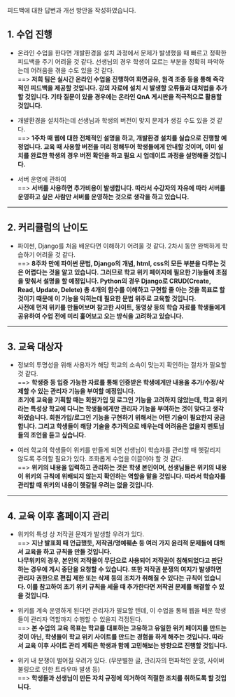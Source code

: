피드백에 대한 답변과 개선 방안을 작성하였습니다.

## 1. 수업 진행
 - 온라인 수업을 한다면 개발환경을 설치 과정에서 문제가 발생했을 때 빠르고 정확한 피드백을 주기 어려울 것 같다. 선생님의 경우 학생이 모르는 부분을 정확히 파악하는데 어려움을 겪을 수도 있을 것 같다.  
   ==> **저희 팀은 실시간 온라인 수업을 진행하여 화면공유, 원격 조종 등을 통해 즉각적인 피드백을 제공할 것입니다. 강의 자료에 설치 시 발생할 오류들과 대처법을 추가할 것입니다. 기타 질문이 있을 경우에는 온라인 QnA 게시판을 적극적으로 활용할 것입니다.**

 -  개발환경을 설치하는데 선생님과 학생의 버전이 맞지 문제가 생길 수도 있을 것 같다.  
    ==> **1주차 때 웹에 대한 전체적인 설명을 하고, 개발환경 설치를 실습으로 진행할 예정업니다. 교육 때 사용할 버전을 미리 정해두어 학생들에게 안내할 것이며, 이미 설치를 완료한 학생의 경우 버전 확인을 하고 필요 시 업데이트 과정을 설명해줄 것입니다.**

 - 서버 운영에 관하여  
   ==> **서버를 사용하면 추가비용이 발생합니다. 따라서 수강자의 자유에 따라 서버를 운영하고 싶은 사람만 서버를 운영하는 것으로 생각을 하고 있습니다.**

---

## 2. 커리큘럼의 난이도
 - 파이썬, Django를 처음 배운다면 이해하기 어려울 것 같다. 2차시 동안 완벽하게 학습하기 어려울 것 같다.  
  ==> **8주차 만에 파이썬 문법, Django의 개념, html, css의 모든 부분을 다루는 것은 어렵다는 것을 알고 있습니다. 그러므로 학교 위키 페이지에 필요한 기능들에 초점을 맞춰서 설명을 할 예정입니다. Python의 경우 Django로 CRUD(Create, Read, Update, Delete) 총 4개의 함수를 이해하고 구현할 줄 아는 것을 목표로 할 것이기 때문에 이 기능을 익히는데 필요한 문법 위주로 교육할 것입니다.**  
  **사전에 먼저 위키를 만들어보며 참고한 사이트, 동영상 등의 학습 자료를 학생들에게 공유하여 수업 전에 미리 훑어보고 오는 방식을 고려하고 있습니다.**

---

## 3. 교육 대상자
 - 정보의 투명성을 위해 사용자가 해당 학교의 소속이 맞는지 확인하는 절차가 필요할 것 같다.  
   ==> **학생증 등 입증 가능한 자료를 통해 인증받은 학생에게만 내용을 추가/수정/삭제할 수 있는 관리자 기능을 부여할 예정입니다.**  
    **초기에 교육을 기획할 때는 회원가입 및 로그인 기능을 고려하지 않았는데, 학교 위키라는 특성상 학교에 다니는 학생들에게만 관리자 기능을 부여하는 것이 맞다고 생각하였습니다. 회원가입/로그인 기능을 구현하기 위해서는 어떤 기술이 필요한지 궁금합니다. 그리고 학생들이 해당 기술을 추가적으로 배우는데 어려움은 없을지 멘토님들의 조언을 듣고 싶습니다.**

 - 여러 학교의 학생들이 위키를 만들게 되면 선생님이 학습자를 관리할 때 헷갈리지 않도록 주의할 필요가 있다. 조화롭게 수업을 이끌어야 할 것 같다.  
   ==> **위키의 내용을 입력하고 관리하는 것은 학생 본인이며, 선생님들은 위키의 내용이 위키의 규칙에 위배되지 않는지 확인하는 역할을 맡을 것입니다. 따라서 학습자를 관리할 때 위키의 내용이 헷갈릴 우려는 없을 것입니다.**

---

## 4. 교육 이후 홈페이지 관리
 - 위키의 특성 상 저작권 문제가 발생할 우려가 있다.  
   ==> **지난 발표회 때 언급했듯, 저작권/명예훼손 등 여러 가지 윤리적 문제들에 대해서 교육을 하고 규칙을 만들 것입니다.**  
   **나무위키의 경우, 본인의 저작물이 무단으로 사용되어 저작권이 침해되었다고 판단하는 경우에 게시 중단을 요청할 수 있습니다. 또한 저작권 분쟁의 여지가 발생하면 관리자 권한으로 편집 제한 또는 삭제 등의 조치가 취해질 수 있다는 규칙이 있습니다. 이를 참고하여 초기 위키 규칙을 세울 때 추가한다면 저작권 문제를 해결할 수 있을 것입니다.**

 - 위키를 계속 운영하게 된다면 관리자가 필요할 텐데, 이 수업을 통해 웹을 배운 학생들이 관리자 역할까지 수행할 수 있을지 걱정된다.  
   ==> **본 수업의 교육 목표는 학교를 대표하는 고유하고 유일한 위키 페이지를 만드는 것이 아닌, 학생들이 학교 위키 사이트를 만드는 경험을 하게 해주는 것입니다. 따라서 교육 이후 사이트 관리 계획은 학생과 함께 고민해보는 방향으로 진행할 것입니다.**

 - 위키 내 분쟁이 벌어질 우려가 있다. (무분별한 글, 관리자의 편파적인 운영, 사이버 불링으로 인한 트라우마 발생 등)  
   ==> **학생들과 선생님이 만든 자치 규정에 의거하여 적절한 조치를 취하도록 할 것입니다.**